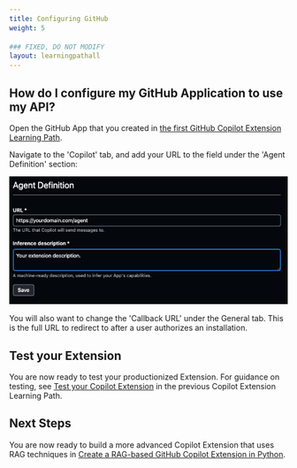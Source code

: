 ```yaml
---
title: Configuring GitHub
weight: 5

### FIXED, DO NOT MODIFY
layout: learningpathall
---
```


## How do I configure my GitHub Application to use my API?

Open the GitHub App that you created in [the first GitHub Copilot Extension Learning Path](../../gh-copilot-simple).

Navigate to the 'Copilot' tab, and add your URL to the field under the 'Agent Definition' section:

 ![Configure URL](configure.png)

You will also want to change the 'Callback URL' under the General tab. This is the full URL to redirect to after a user authorizes an installation.

## Test your Extension

You are now ready to test your productionized Extension. For guidance on testing, see [Test your Copilot Extension](../../gh-copilot-simple/copilot-test/) in the previous Copilot Extension Learning Path.

## Next Steps

You are now ready to build a more advanced Copilot Extension that uses RAG techniques in [Create a RAG-based GitHub Copilot Extension in Python](../../copilot-extension).